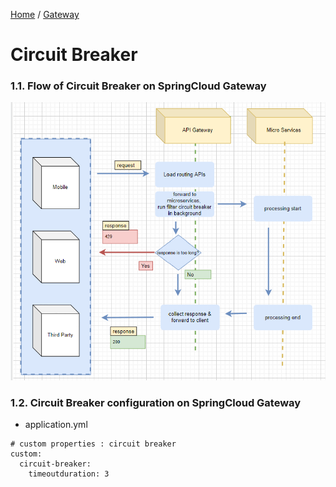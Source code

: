 [Home](https://github.com/springboot-microservices-project/) /
[Gateway](https://github.com/springboot-microservices-project/.github/blob/main/profile/page/gateway-service/readme.md)

# Circuit Breaker

### 1.1. Flow of Circuit Breaker on SpringCloud Gateway
![alt text](https://github.com/springboot-microservices-project/.github/blob/main/profile/page/gateway-service/image/gateway-circuitbreaker-squence.png?raw=false)


### 1.2. Circuit Breaker configuration on SpringCloud Gateway
- application.yml
```
# custom properties : circuit breaker
custom:
  circuit-breaker:
    timeoutduration: 3
```



